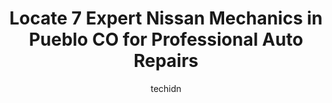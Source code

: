 ---
layout: ampstory
image: https://images.unsplash.com/photo-1604755940508-42d673803330?ixlib=rb-4.0.3&ixid=MnwxMjA3fDB8MHxwaG90by1wYWdlfHx8fGVufDB8fHx8&auto=format&fit=crop&w=640&h=853&q=80
author: techidn
featured: false
description: When it comes to finding reliable automotive experts in Pueblo CO, USA, look no further than the 7 best Nissan Mechanic in the area. With their exceptional skills and dedication to providing
title: Locate 7 Expert Nissan Mechanics in Pueblo CO for Professional Auto Repairs
cover:
   title: Locate 7 Expert Nissan Mechanics in Pueblo CO for Professional Auto Repairs
   subtitle: Rickpate
   background: https://images.unsplash.com/photo-1604755940508-42d673803330?ixlib=rb-4.0.3&ixid=MnwxMjA3fDB8MHxwaG90by1wYWdlfHx8fGVufDB8fHx8&auto=format&fit=crop&w=640&h=853&q=80

pages: 
 - layout: thirds
   top: <h1>#1 Geared Up Auto Care LLC</h1>
   bottom: "<p>Incredible work, every time!! The people here have done such incredible work on my husbands vehicle time and time again. Not only are they skillful mechanics, but they</p>"
   background: https://www.knot35.com/toplist/wp-content/uploads/2023/06/best-nissan-mechanic-1-in-pueblo-co-1685833283.jpeg
   backgroundblur: true
 - layout: thirds
   top: <h1>#2 Noricks Auto Service</h1>
   bottom: "<p>422 W 6th St, Pueblo, CO 81003, United States</p>"
   background: https://www.knot35.com/toplist/wp-content/uploads/2023/06/best-nissan-mechanic-2-in-pueblo-co-1685833284.png
   cta:
      link: https://www.knot35.com/toplist/locate-7-expert-nissan-mechanics-in-pueblo-co-for-professional-auto-repairs/
      text: Locate 7 Expert Nissan Mechanics in Pueblo CO for Professional Auto Repairs
 - layout: thirds
   top: <h1>#3 Pueblo Imports</h1>
   bottom: "<p>823 W 4th St, Pueblo, CO 81003, United States</p>"
   background: https://www.knot35.com/toplist/wp-content/uploads/2023/06/best-nissan-mechanic-3-in-pueblo-co-1685833285.jpeg
   cta:
      link: https://www.knot35.com/toplist/locate-7-expert-nissan-mechanics-in-pueblo-co-for-professional-auto-repairs/
      text: Locate 7 Expert Nissan Mechanics in Pueblo CO for Professional Auto Repairs
 - layout: thirds
   top: <h1>#4 Troys Certified Automotive Inc.</h1>
   bottom: "<p>824 W 4th St, Pueblo, CO 81003, United States</p>"
   background: https://images.unsplash.com/photo-1546497974-b213c9efb599?ixlib=rb-4.0.3&ixid=MnwxMjA3fDB8MHxwaG90by1wYWdlfHx8fGVufDB8fHx8&auto=format&fit=crop&w=640&h=853&q=80
   cta:
      link: https://www.knot35.com/toplist/locate-7-expert-nissan-mechanics-in-pueblo-co-for-professional-auto-repairs/
      text: Locate 7 Expert Nissan Mechanics in Pueblo CO for Professional Auto Repairs
 - layout: thirds
   top: <h1>#5 SKF AUTO ENTERPRISES</h1>
   bottom: "<p>2907 Graneros Ln, Pueblo, CO 81005, United States</p>"
   background: https://images.unsplash.com/photo-1527066579998-dbbae57f45ce?ixlib=rb-4.0.3&ixid=MnwxMjA3fDB8MHxwaG90by1wYWdlfHx8fGVufDB8fHx8&auto=format&fit=crop&w=640&h=853&q=80
   cta:
      link: https://www.knot35.com/toplist/locate-7-expert-nissan-mechanics-in-pueblo-co-for-professional-auto-repairs/
      text: Locate 7 Expert Nissan Mechanics in Pueblo CO for Professional Auto Repairs
 - layout: thirds
   top: <h1>#6 Moore Automotive Inc.</h1>
   bottom: "<p>601 S Santa Fe Ave, Pueblo, CO 81003, United States</p>"
   background: https://images.unsplash.com/photo-1488554378835-f7acf46e6c98?ixlib=rb-4.0.3&ixid=MnwxMjA3fDB8MHxwaG90by1wYWdlfHx8fGVufDB8fHx8&auto=format&fit=crop&w=640&h=853&q=80
   cta:
      link: https://www.knot35.com/toplist/locate-7-expert-nissan-mechanics-in-pueblo-co-for-professional-auto-repairs/
      text: Locate 7 Expert Nissan Mechanics in Pueblo CO for Professional Auto Repairs
 - layout: thirds
   top: <h1>#7 Southside Auto Repair & Tire</h1>
   bottom: "<p>3031 W Northern Ave, Pueblo, CO 81005, United States</p>"
   background: https://images.unsplash.com/photo-1524169358666-79f22534bc6e?ixlib=rb-4.0.3&ixid=MnwxMjA3fDB8MHxwaG90by1wYWdlfHx8fGVufDB8fHx8&auto=format&fit=crop&w=640&h=853&q=80
   cta:
      link: https://www.knot35.com/toplist/locate-7-expert-nissan-mechanics-in-pueblo-co-for-professional-auto-repairs/
      text: Locate 7 Expert Nissan Mechanics in Pueblo CO for Professional Auto Repairs
 - layout: thirds
   middle: Continue reading...
   background: https://images.unsplash.com/photo-1547366785-564103df7e13?ixlib=rb-4.0.3&ixid=MnwxMjA3fDB8MHxwaG90by1wYWdlfHx8fGVufDB8fHx8&auto=format&fit=crop&w=640&h=853&q=80
   cta:
      link: https://www.knot35.com/toplist/locate-7-expert-nissan-mechanics-in-pueblo-co-for-professional-auto-repairs/
      text: Locate 7 Expert Nissan Mechanics in Pueblo CO for Professional Auto Repairs
      
---